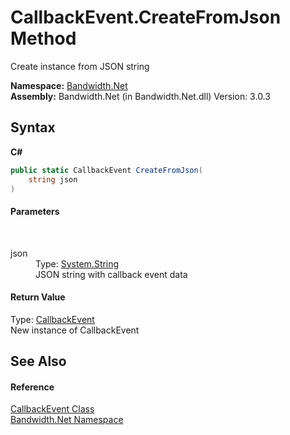 ﻿# CallbackEvent.CreateFromJson Method 
 

Create instance from JSON string

**Namespace:**&nbsp;<a href ="N_Bandwidth_Net.md">Bandwidth.Net</a><br />**Assembly:**&nbsp;Bandwidth.Net (in Bandwidth.Net.dll) Version: 3.0.3

## Syntax

**C#**<br />
``` C#
public static CallbackEvent CreateFromJson(
	string json
)
```


#### Parameters
&nbsp;<dl><dt>json</dt><dd>Type: <a href="http://msdn2.microsoft.com/en-us/library/s1wwdcbf" target="_blank">System.String</a><br />JSON string with callback event data</dd></dl>

#### Return Value
Type: <a href ="T_Bandwidth_Net_CallbackEvent.md">CallbackEvent</a><br />New instance of CallbackEvent

## See Also


#### Reference
<a href ="T_Bandwidth_Net_CallbackEvent.md">CallbackEvent Class</a><br /><a href ="N_Bandwidth_Net.md">Bandwidth.Net Namespace</a><br />